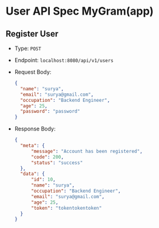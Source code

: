 # User API Spec MyGram(app)

## Register User
- Type: `POST`
- Endpoint: `localhost:8080/api/v1/users`
- Request Body:
  ```json
  {
    "name": "surya",
    "email": "surya@gmail.com",
    "occupation": "Backend Engineer",
    "age": 25,
    "password": "password"
  }
  ```

- Response Body:
  ```json
  {
    "meta": {
        "message": "Account has been registered",
        "code": 200,
        "status": "success"
    },
    "data": {
        "id": 10,
        "name": "surya",
        "occupation": "Backend Engineer",
        "email": "surya@gmail.com",
        "age": 25,
        "token": "tokentokentoken"
    }
  }
  ```
